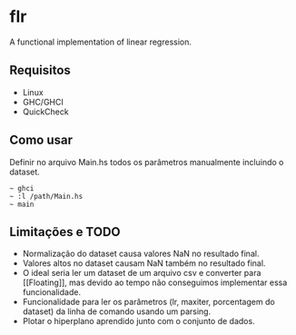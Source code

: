 # flr
A functional implementation of linear regression.

## Requisitos
- Linux
- GHC/GHCI
- QuickCheck

## Como usar
Definir no arquivo Main.hs todos os parâmetros manualmente incluindo o dataset.
```
~ ghci
~ :l /path/Main.hs
~ main
```

## Limitações e TODO
* Normalização do dataset causa valores NaN no resultado final.
* Valores altos no dataset causam NaN também no resultado final.
* O ideal seria ler um dataset de um arquivo csv e converter para [[Floating]],
  mas devido ao tempo não conseguimos implementar essa funcionalidade.
* Funcionalidade para ler os parâmetros (lr, maxiter, porcentagem do dataset)
  da linha de comando usando um parsing.
* Plotar o hiperplano aprendido junto com o conjunto de dados.
